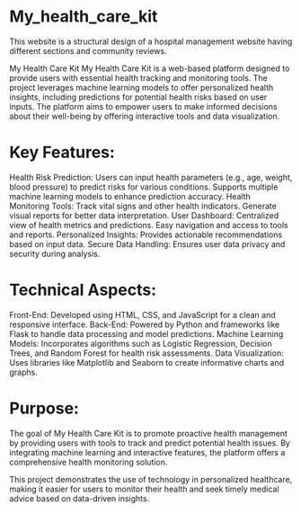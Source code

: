 # My_health_care_kit
This website is a structural design of a hospital management website having different sections and community reviews.

My Health Care Kit
My Health Care Kit is a web-based platform designed to provide users with essential health tracking and monitoring tools. The project leverages machine learning models to offer personalized health insights, including predictions for potential health risks based on user inputs. The platform aims to empower users to make informed decisions about their well-being by offering interactive tools and data visualization.

# Key Features:
Health Risk Prediction:
Users can input health parameters (e.g., age, weight, blood pressure) to predict risks for various conditions.
Supports multiple machine learning models to enhance prediction accuracy.
Health Monitoring Tools:
Track vital signs and other health indicators.
Generate visual reports for better data interpretation.
User Dashboard:
Centralized view of health metrics and predictions.
Easy navigation and access to tools and reports.
Personalized Insights:
Provides actionable recommendations based on input data.
Secure Data Handling:
Ensures user data privacy and security during analysis.

# Technical Aspects:
Front-End: Developed using HTML, CSS, and JavaScript for a clean and responsive interface.
Back-End: Powered by Python and frameworks like Flask to handle data processing and model predictions.
Machine Learning Models: Incorporates algorithms such as Logistic Regression, Decision Trees, and Random Forest for health risk assessments.
Data Visualization: Uses libraries like Matplotlib and Seaborn to create informative charts and graphs.

# Purpose:
The goal of My Health Care Kit is to promote proactive health management by providing users with tools to track and predict potential health issues. By integrating machine learning and interactive features, the platform offers a comprehensive health monitoring solution.

This project demonstrates the use of technology in personalized healthcare, making it easier for users to monitor their health and seek timely medical advice based on data-driven insights.







